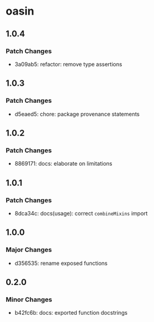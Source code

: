 # oasin

## 1.0.4

### Patch Changes

- 3a09ab5: refactor: remove type assertions

## 1.0.3

### Patch Changes

- d5eaed5: chore: package provenance statements

## 1.0.2

### Patch Changes

- 8869171: docs: elaborate on limitations

## 1.0.1

### Patch Changes

- 8dca34c: docs(usage): correct `combineMixins` import

## 1.0.0

### Major Changes

- d356535: rename exposed functions

## 0.2.0

### Minor Changes

- b42fc6b: docs: exported function docstrings
